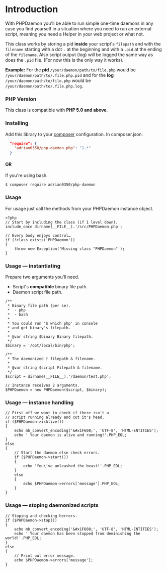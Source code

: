 # Introduction

With PHPDaemon you'll be able to run simple one-time daemons in any case
you find yourself in a situation where you need to run an external script,
meaning you need a Helper in your web project or what not.

This class works by storing a pid **inside** your script's `filepath` and with the `filename`
starting with a dot `.` at the beginning and with a `.pid` at the ending of the `filename`.
Also script output (log) will be logged the same way as does the `.pid` file.
(For now this is the only way it works).

**Example:**
For the **pid** `/your/daemon/path/to/file.php` would be `/your/daemon/path/to/.file.php.pid`
and for the **log** `/your/daemon/path/to/file.php` would be `/your/daemon/path/to/.file.php.log`.

### PHP Version

This class is compatible with **PHP 5.0 and above**.

### Installing
Add this library to your [composer](https://packagist.org/packages/adrian0350/php-daemon) configuration.
In composer.json:
```json
  "require": {
    "adrian0350/php-daemon.php": "1.*"
  }
```

#### OR

If you're using bash.
```
$ composer require adrian0350/php-daemon
```

### Usage
For usage just call the methods from your PHPDaemon instance object.
```
<?php
// Start by including the class (if 1 level down).
include_once dirname(__FILE__).'/src/PHPDaemon.php';

// Every body enjoys control…
if (!class_exists('PHPDaemon'))
{
	throw new Exception('Missing class "PHPDaemon"');
}
```
### Usage — instantiating
Prepare two arguments you'll need.
* Script's **compatible** binary file path.
* Daemon script file path.
```
/**
 * Binary file path (per se).
 *  · php
 *  · bash
 *
 * You could run '$ which php' in console
 * and get binary's filepath.
 *
 * @var string $binary Binary filepath.
 */
$binary = '/opt/local/bin/php';

/**
 * The daemonized † filepath & filename.
 *
 * @var string $script Filepath & filename.
 */
$script = dirname(__FILE__).'/daemon/test.php';

// Instance receives 2 arguments.
$PHPDaemon = new PHPDaemon($script, $binary);
```
### Usage — instance handling
```
// First off we want to check if there isn't a
// script running already and cut it's head.
if ($PHPDaemon->isAlive())
{
	echo mb_convert_encoding('&#x1F608;', 'UTF-8', 'HTML-ENTITIES');
	echo ' Your daemon is alive and running!'.PHP_EOL;
}
else
{
	// Start the daemon else check errors.
	if ($PHPDaemon->start())
	{
		echo 'You\'ve unleashed the beast!'.PHP_EOL;
	}
	else
	{
		echo $PHPDaemon->errors['message'].PHP_EOL;
	}
}
```
### Usage — stoping daemonized scripts
```
// Stoping and checking herrors.
if ($PHPDaemon->stop())
{
	echo mb_convert_encoding('&#x1F608;', 'UTF-8', 'HTML-ENTITIES');
	echo ' Your daemon has been stopped from deminishing the world!'.PHP_EOL;
}
else
{
	// Print out error message.
	echo $PHPDaemon->errors['message'];
}
```
